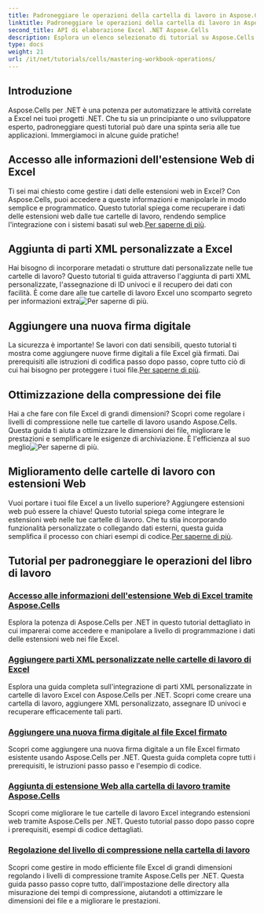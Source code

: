 ```yaml
---
title: Padroneggiare le operazioni della cartella di lavoro in Aspose.Cells per .NET
linktitle: Padroneggiare le operazioni della cartella di lavoro in Aspose.Cells per .NET
second_title: API di elaborazione Excel .NET Aspose.Cells
description: Esplora un elenco selezionato di tutorial su Aspose.Cells per .NET, tra cui guide sull'accesso ai dati delle estensioni web, sull'aggiunta di firme digitali e sulla regolazione dei livelli di compressione.
type: docs
weight: 21
url: /it/net/tutorials/cells/mastering-workbook-operations/
---
```

## Introduzione

Aspose.Cells per .NET è una potenza per automatizzare le attività correlate a Excel nei tuoi progetti .NET. Che tu sia un principiante o uno sviluppatore esperto, padroneggiare questi tutorial può dare una spinta seria alle tue applicazioni. Immergiamoci in alcune guide pratiche!  

## Accesso alle informazioni dell'estensione Web di Excel  

Ti sei mai chiesto come gestire i dati delle estensioni web in Excel? Con Aspose.Cells, puoi accedere a queste informazioni e manipolarle in modo semplice e programmatico. Questo tutorial spiega come recuperare i dati delle estensioni web dalle tue cartelle di lavoro, rendendo semplice l'integrazione con i sistemi basati sul web.[Per saperne di più](./accessing-excel-web-extension-information/).  

## Aggiunta di parti XML personalizzate a Excel  

 Hai bisogno di incorporare metadati o strutture dati personalizzate nelle tue cartelle di lavoro? Questo tutorial ti guida attraverso l'aggiunta di parti XML personalizzate, l'assegnazione di ID univoci e il recupero dei dati con facilità. È come dare alle tue cartelle di lavoro Excel uno scomparto segreto per informazioni extra![Per saperne di più](./add-custom-xml-parts/).  

## Aggiungere una nuova firma digitale  

 La sicurezza è importante! Se lavori con dati sensibili, questo tutorial ti mostra come aggiungere nuove firme digitali a file Excel già firmati. Dai prerequisiti alle istruzioni di codifica passo dopo passo, copre tutto ciò di cui hai bisogno per proteggere i tuoi file.[Per saperne di più](./adding-new-digital-signature-to-signed-excel-file/).  

## Ottimizzazione della compressione dei file  

Hai a che fare con file Excel di grandi dimensioni? Scopri come regolare i livelli di compressione nelle tue cartelle di lavoro usando Aspose.Cells. Questa guida ti aiuta a ottimizzare le dimensioni dei file, migliorare le prestazioni e semplificare le esigenze di archiviazione. È l'efficienza al suo meglio![Per saperne di più](./adjusting-compression-level/). 
 
## Miglioramento delle cartelle di lavoro con estensioni Web  

 Vuoi portare i tuoi file Excel a un livello superiore? Aggiungere estensioni web può essere la chiave! Questo tutorial spiega come integrare le estensioni web nelle tue cartelle di lavoro. Che tu stia incorporando funzionalità personalizzate o collegando dati esterni, questa guida semplifica il processo con chiari esempi di codice.[Per saperne di più](./adding-web-extension/).  

## Tutorial per padroneggiare le operazioni del libro di lavoro
### [Accesso alle informazioni dell'estensione Web di Excel tramite Aspose.Cells](./accessing-excel-web-extension-information/)
Esplora la potenza di Aspose.Cells per .NET in questo tutorial dettagliato in cui imparerai come accedere e manipolare a livello di programmazione i dati delle estensioni web nei file Excel.
### [Aggiungere parti XML personalizzate nelle cartelle di lavoro di Excel](./add-custom-xml-parts/)
Esplora una guida completa sull'integrazione di parti XML personalizzate in cartelle di lavoro Excel con Aspose.Cells per .NET. Scopri come creare una cartella di lavoro, aggiungere XML personalizzato, assegnare ID univoci e recuperare efficacemente tali parti.
### [Aggiungere una nuova firma digitale al file Excel firmato](./adding-new-digital-signature-to-signed-excel-file/)
Scopri come aggiungere una nuova firma digitale a un file Excel firmato esistente usando Aspose.Cells per .NET. Questa guida completa copre tutti i prerequisiti, le istruzioni passo passo e l'esempio di codice.
### [Aggiunta di estensione Web alla cartella di lavoro tramite Aspose.Cells](./adding-web-extension/)
Scopri come migliorare le tue cartelle di lavoro Excel integrando estensioni web tramite Aspose.Cells per .NET. Questo tutorial passo dopo passo copre i prerequisiti, esempi di codice dettagliati.
### [Regolazione del livello di compressione nella cartella di lavoro](./adjusting-compression-level/)
Scopri come gestire in modo efficiente file Excel di grandi dimensioni regolando i livelli di compressione tramite Aspose.Cells per .NET. Questa guida passo passo copre tutto, dall'impostazione delle directory alla misurazione dei tempi di compressione, aiutandoti a ottimizzare le dimensioni dei file e a migliorare le prestazioni.